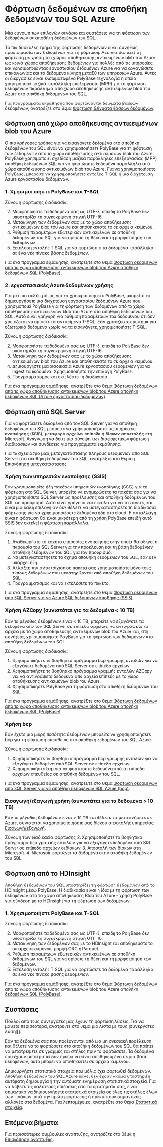    <properties
   pageTitle="Φόρτωση δεδομένων σε αποθήκη δεδομένων του SQL Azure | Microsoft Azure"
   description="Μάθετε τα συνηθισμένα σενάρια για τα δεδομένα κατά τη φόρτωση σε αποθήκη δεδομένων του SQL. Σε αυτούς περιλαμβάνονται χρησιμοποιώντας PolyBase, χώρος αποθήκευσης αντικειμένων blob του Azure, απλά αρχεία και αποστολής δίσκου. Μπορείτε επίσης να χρησιμοποιήσετε εργαλεία τρίτων κατασκευαστών."
   services="sql-data-warehouse"
   documentationCenter="NA"
   authors="lodipalm"
   manager="barbkess"
   editor=""/>

<tags
   ms.service="sql-data-warehouse"
   ms.devlang="NA"
   ms.topic="article"
   ms.tgt_pltfrm="NA"
   ms.workload="data-services"
   ms.date="07/12/2016"
   ms.author="lodipalm;barbkess;sonyama"/>

# <a name="load-data-into-azure-sql-data-warehouse"></a>Φόρτωση δεδομένων σε αποθήκη δεδομένων του SQL Azure

Μια σύνοψη των επιλογών σενάριο και συστάσεις για τη φόρτωση των δεδομένων σε αποθήκη δεδομένων του SQL.

Το πιο δύσκολες τμήμα της φόρτωσης δεδομένων είναι συνήθως προετοιμασία των δεδομένων για τη φόρτωση. Azure απλοποιεί τη φόρτωση με χρήση του χώρου αποθήκευσης αντικειμένων blob του Azure ως κοινά χώρος αποθήκευσης δεδομένων για πολλές από τις υπηρεσίες και χρησιμοποιώντας εργοστασίου δεδομένων Azure για να οργανώσετε επικοινωνίας και τα δεδομένα κίνηση μεταξύ των υπηρεσιών Azure. Αυτές οι διεργασίες είναι ενσωματωμένο PolyBase τεχνολογία η οποία χρησιμοποιεί μαζικά παράλληλη επεξεργασία (MPP) για τη φόρτωση δεδομένων παράλληλα από χώρο αποθήκευσης αντικειμένων blob του Azure στο αποθήκη δεδομένων του SQL. 

Για προγράμματα εκμάθησης που φορτώνονται δείγματα βάσεων δεδομένων, ανατρέξτε στο θέμα [Φόρτωση δείγματα βάσεων δεδομένων][].

## <a name="load-from-azure-blob-storage"></a>Φόρτωση από χώρο αποθήκευσης αντικειμένων blob του Azure
Ο πιο γρήγορος τρόπος για να εισαγάγετε δεδομένα στο αποθήκη δεδομένων του SQL είναι να χρησιμοποιήσετε PolyBase για τη φόρτωση των δεδομένων από το χώρο αποθήκευσης αντικειμένων blob του Azure. PolyBase χρησιμοποιεί σχεδίαση μαζικά παράλληλες επεξεργασίας (MPP) αποθήκη δεδομένων SQL για να φορτώσετε δεδομένα παράλληλα από χώρο αποθήκευσης αντικειμένων blob του Azure. Για να χρησιμοποιήσετε PolyBase, μπορείτε να χρησιμοποιήσετε εντολές T-SQL ή μια διοχέτευση Azure εργοστασίου δεδομένων.

### <a name="1-use-polybase-and-t-sql"></a>1. Χρησιμοποιήστε PolyBase και T-SQL

Σύνοψη φόρτωσης διαδικασία:

2. Μορφοποιήστε τα δεδομένα σας ως UTF-8, επειδή το PolyBase δεν υποστηρίζει τη συγκεκριμένη στιγμή UTF-16.
2. Μετακίνηση των δεδομένων σας με το χώρο αποθήκευσης αντικειμένων blob του Azure και αποθηκεύστε το σε αρχεία κειμένου.
3. Ρύθμιση παραμέτρων εξωτερικών αντικειμένων σε αποθήκη δεδομένων του SQL για να ορίσετε τη θέση και τη μορφοποίηση των δεδομένων
4. Εκτέλεση εντολής T SQL για να φορτώσετε τα δεδομένα παράλληλα σε ένα νέο πίνακα βάσης δεδομένων.

<!-- 5. Schedule and run a loading job. --> 

Για ένα πρόγραμμα εκμάθησης, ανατρέξτε στο θέμα [Φόρτωση δεδομένων από το χώρο αποθήκευσης αντικειμένων blob του Azure αποθήκη δεδομένων SQL (PolyBase)][].

### <a name="2-use-azure-data-factory"></a>2. εργοστασιακές Azure δεδομένων χρήσης

Για μια πιο απλά τρόπος για να χρησιμοποιήσετε PolyBase, μπορείτε να δημιουργήσετε μια διοχέτευση εργοστασίου δεδομένων Azure που χρησιμοποιεί PolyBase για τη φόρτωση των δεδομένων από το χώρο αποθήκευσης αντικειμένων blob του Azure στο αποθήκη δεδομένων του SQL. Αυτό είναι γρήγορη για ρύθμιση παραμέτρων του δεδομένου ότι δεν χρειάζεται να ορίσετε τα αντικείμενα T-SQL. Εάν χρειάζεστε ερώτημα για εξωτερικά δεδομένα χωρίς να τα εισαγάγετε, χρησιμοποιήστε T-SQL. 

Σύνοψη φόρτωσης διαδικασία:

2. Μορφοποιήστε τα δεδομένα σας ως UTF-8, επειδή το PolyBase δεν υποστηρίζει τη συγκεκριμένη στιγμή UTF-16.
2. Μετακίνηση των δεδομένων σας με το χώρο αποθήκευσης αντικειμένων blob του Azure και αποθηκεύστε το σε αρχεία κειμένου.
3. Δημιουργήστε μια διαδικασία Azure εργοστασίου δεδομένων για να ingest τα δεδομένα. Χρησιμοποιήστε την επιλογή PolyBase.
4. Προγραμματισμός και εκτελέστε τη διαδικασία.

Για ένα πρόγραμμα εκμάθησης, ανατρέξτε στο θέμα [Φόρτωση δεδομένων από το χώρο αποθήκευσης αντικειμένων blob του Azure αποθήκη δεδομένων SQL (Azure εργοστασίου δεδομένων)][].


## <a name="load-from-sql-server"></a>Φόρτωση από SQL Server
Για να φορτώσετε δεδομένα από τον SQL Server για να αποθήκη δεδομένων του SQL μπορείτε να χρησιμοποιήσετε τις υπηρεσίες ενοποίησης (SSIS), μεταφορά αρχείων επίπεδο ή δίσκων αποστολής στη Microsoft. Ανάγνωση να δείτε μια σύνοψη των διαφορετικών φόρτωση διαδικασιών και συνδέσεις για προγράμματα εκμάθησης.

Για το σχεδιασμό μιας μετεγκατάστασης πλήρους δεδομένων από SQL Server στο αποθήκη δεδομένων του SQL, ανατρέξτε στο θέμα η [Επισκόπηση μετεγκατάστασης][]. 

### <a name="use-integration-services-ssis"></a>Χρήση των υπηρεσιών ενοποίησης (SSIS)
Εάν χρησιμοποιείτε ήδη πακέτων υπηρεσιών ενοποίησης (SSIS) για τη φόρτωση στο SQL Server, μπορείτε να ενημερώσετε τα πακέτα σας για να χρησιμοποιήσετε SQL Server ως προέλευσης και αποθήκη δεδομένων του SQL ως προορισμό. Αυτό είναι γρήγορο και εύκολο για να το κάνετε, και είναι μια καλή επιλογή αν δεν θέλετε να μετεγκαταστήσετε τη διαδικασία φόρτωσης για να χρησιμοποιήσετε δεδομένα ήδη στο cloud. Η ανταλλαγή είναι η φόρτωση θα είναι μικρότερη από τη χρήση PolyBase επειδή αυτό SSIS δεν εκτελεί η φόρτωση παράλληλα.

Σύνοψη φόρτωσης διαδικασία:

1. Αναθεωρήστε το πακέτο υπηρεσίες ενοποίησης στην οποία θα οδηγεί η παρουσία του SQL Server για την προέλευση και τη βάση δεδομένων αποθήκη δεδομένων του SQL για τον προορισμό.
2. Να μετεγκαταστήσετε το σχήμα αποθήκη δεδομένων του SQL, εάν δεν υπάρχει ήδη.
3. Αλλάξτε την αντιστοίχιση σε πακέτα σας χρησιμοποιήστε μόνο τους τύπους δεδομένων που υποστηρίζονται από αποθήκη δεδομένων του SQL.
3. Προγραμματισμός και να εκτελέσετε το πακέτο.

Για ένα πρόγραμμα εκμάθησης, ανατρέξτε στο θέμα [Φόρτωση δεδομένων από SQL Server για να Azure SQL δεδομένων αποθήκης (SSIS)][].

### <a name="use-azcopy-recommended-for--10-tb-data"></a>Χρήση AZCopy (συνιστάται για τα δεδομένα < 10 TB)
Εάν το μέγεθος δεδομένων είναι < 10 TB, μπορείτε να εξαγάγετε τα δεδομένα από τον SQL Server σε επίπεδο αρχείων, να αντιγράψετε τα αρχεία με το χώρο αποθήκευσης αντικειμένων blob του Azure και, στη συνέχεια, χρησιμοποιήστε PolyBase για τη φόρτωση των δεδομένων στο αποθήκη δεδομένων του SQL

Σύνοψη φόρτωσης διαδικασία:

1. Χρησιμοποιήστε το βοηθητικό πρόγραμμα bcp γραμμής εντολών για να εξαγάγετε δεδομένα από SQL Server σε επίπεδο αρχείων.
2. Χρησιμοποιήστε το βοηθητικό πρόγραμμα γραμμής εντολών AZCopy για να αντιγράψετε δεδομένα από αρχεία επίπεδο με το χώρο αποθήκευσης αντικειμένων blob του Azure.
3. Χρησιμοποιήστε PolyBase για τη φόρτωση στο αποθήκη δεδομένων του SQL.

Για ένα πρόγραμμα εκμάθησης, ανατρέξτε στο θέμα [Φόρτωση δεδομένων από το χώρο αποθήκευσης αντικειμένων blob του Azure αποθήκη δεδομένων SQL (PolyBase)][].

### <a name="use-bcp"></a>Χρήση bcp
Εάν έχετε μια μικρή ποσότητα δεδομένων μπορείτε να χρησιμοποιήσετε bcp για τη φόρτωση απευθείας στο αποθήκη δεδομένων του SQL Azure.

Σύνοψη φόρτωσης διαδικασία:
1. Χρησιμοποιήστε το βοηθητικό πρόγραμμα bcp γραμμής εντολών για να εξαγάγετε δεδομένα από SQL Server σε επίπεδο αρχείων.
2. Χρησιμοποιήστε bcp για να φορτώσετε δεδομένα από το επίπεδο αρχείων απευθείας σε αποθήκη δεδομένων του SQL.

Για ένα πρόγραμμα εκμάθησης, ανατρέξτε στο θέμα [Φόρτωση δεδομένων από SQL Server για να αποθήκη δεδομένων SQL Azure (bcp)][].


### <a name="use-importexport-recommended-for--10-tb-data"></a>Εισαγωγή/εξαγωγή χρήση (συνιστάται για τα δεδομένα > 10 TB)
Εάν το μέγεθος δεδομένων είναι > 10 TB και θέλετε να μετακινήσετε σε Azure, συνιστάται να χρησιμοποιήσετε μας δίσκου αποστολής υπηρεσίας [Εισαγωγή/εξαγωγή][]. 

Σύνοψη των διαδικασία φόρτωσης
2. Χρησιμοποιήστε το βοηθητικό πρόγραμμα bcp γραμμής εντολών για να εξαγάγετε δεδομένα από SQL Server σε επίπεδο αρχείων οι δίσκων.
3. Αποστολή των δίσκων στη Microsoft.
4. Microsoft φορτώνει τα δεδομένα στην αποθήκη δεδομένων του SQL

## <a name="load-from-hdinsight"></a>Φόρτωση από το HDInsight
Αποθήκη δεδομένων του SQL υποστηρίζει τη φόρτωση δεδομένων από το HDInsight μέσω PolyBase. Η διαδικασία είναι η ίδια με τη φόρτωση των δεδομένων από το χώρο αποθήκευσης Blob του Azure - χρήση PolyBase για σύνδεση με το HDInsight για τη φόρτωση των δεδομένων. 

### <a name="1-use-polybase-and-t-sql"></a>1. Χρησιμοποιήστε PolyBase και T-SQL

Σύνοψη φόρτωσης διαδικασία:

2. Μορφοποιήστε τα δεδομένα σας ως UTF-8, επειδή το PolyBase δεν υποστηρίζει τη συγκεκριμένη στιγμή UTF-16.
2. Μετακίνηση των δεδομένων σας με το HDInsight και αποθηκεύστε το σε αρχεία κειμένου, μορφή ORC ή Parquet.
3. Ρύθμιση παραμέτρων εξωτερικών αντικειμένων σε αποθήκη δεδομένων του SQL για να ορίσετε τη θέση και τη μορφοποίηση των δεδομένων.
4. Εκτέλεση εντολής T SQL για να φορτώσετε τα δεδομένα παράλληλα σε ένα νέο πίνακα βάσης δεδομένων.

Για ένα πρόγραμμα εκμάθησης, ανατρέξτε στο θέμα [Φόρτωση δεδομένων από το χώρο αποθήκευσης αντικειμένων blob του Azure αποθήκη δεδομένων SQL (PolyBase)][].

## <a name="recommendations"></a>Συστάσεις

Πολλοί από τους συνεργάτες μας έχουν τη φόρτωση λύσεις. Για να μάθετε περισσότερα, ανατρέξτε στο θέμα μια λίστα με τους [συνεργάτες λύση][]. 

Εάν τα δεδομένα σας που προέρχονται από μια μη σχεσιακή προέλευση και θέλετε να το φορτώσετε στο αποθήκη δεδομένων του SQL θα πρέπει να μετατρέψετε σε γραμμές και στήλες πριν το φορτώσετε. Τα δεδομένα που έχουν μετατραπεί δεν πρέπει να είναι αποθηκευμένο σε μια βάση δεδομένων, αυτό μπορεί να αποθηκευτεί σε αρχεία κειμένου.

Δημιουργήστε στατιστικά στοιχεία που μόλις έχει φορτωθεί δεδομένων. Αποθήκη δεδομένων του SQL Azure κάνει δεν έχουν ακόμα υποστήριξη αυτόματη δημιουργία ή την αυτόματη ενημέρωση στατιστικά στοιχεία.  Για να λάβετε τις καλύτερες επιδόσεις από τα ερωτήματά σας, είναι σημαντικό να δημιουργήσετε στατιστικά στοιχεία σε όλες τις στήλες όλων των πινάκων μετά την πρώτη φόρτωσης ή προκύπτουν σημαντικές αλλαγές στα δεδομένα.  Για λεπτομέρειες, ανατρέξτε στο θέμα [Στατιστικά στοιχεία][].


## <a name="next-steps"></a>Επόμενα βήματα
Για περισσότερες συμβουλές ανάπτυξης, ανατρέξτε στο θέμα η [Επισκόπηση ανάπτυξης][].

<!--Image references-->

<!--Article references-->
[Φόρτωση δεδομένων από το χώρο αποθήκευσης αντικειμένων blob του Azure αποθήκη δεδομένων SQL (PolyBase)]: ./sql-data-warehouse-load-from-azure-blob-storage-with-polybase.md
[Φόρτωση δεδομένων από το χώρο αποθήκευσης αντικειμένων blob του Azure αποθήκη δεδομένων SQL (Azure εργοστασίου δεδομένων)]: ./sql-data-warehouse-load-from-azure-blob-storage-with-data-factory.md
[Φόρτωση δεδομένων από SQL Server για να Azure SQL δεδομένων αποθήκης (SSIS)]: ./sql-data-warehouse-load-from-sql-server-with-integration-services.md
[Φόρτωση δεδομένων από SQL Server για να αποθήκη δεδομένων SQL Azure (bcp)]: ./sql-data-warehouse-load-from-sql-server-with-bcp.md
[Load data from SQL Server to Azure SQL Data Warehouse (AZCopy)]: ./sql-data-warehouse-load-from-sql-server-with-azcopy.md

[Φόρτωση δείγματα βάσεων δεδομένων]: ./sql-data-warehouse-load-sample-databases.md
[Επισκόπηση μετεγκατάστασης]: ./sql-data-warehouse-overview-migrate.md
[λύση συνεργάτες]: ./sql-data-warehouse-partner-business-intelligence.md
[Επισκόπηση ανάπτυξης]: ./sql-data-warehouse-overview-develop.md
[Στατιστικά στοιχεία]: ./sql-data-warehouse-tables-statistics.md

<!--MSDN references-->

<!--Other Web references-->
[Εισαγωγή/εξαγωγή]: https://azure.microsoft.com/documentation/articles/storage-import-export-service/
